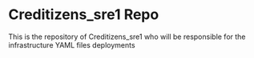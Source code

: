# Creditizens_sre1 Repo
This is the repository of Creditizens_sre1 who will be responsible for the infrastructure YAML files deployments

